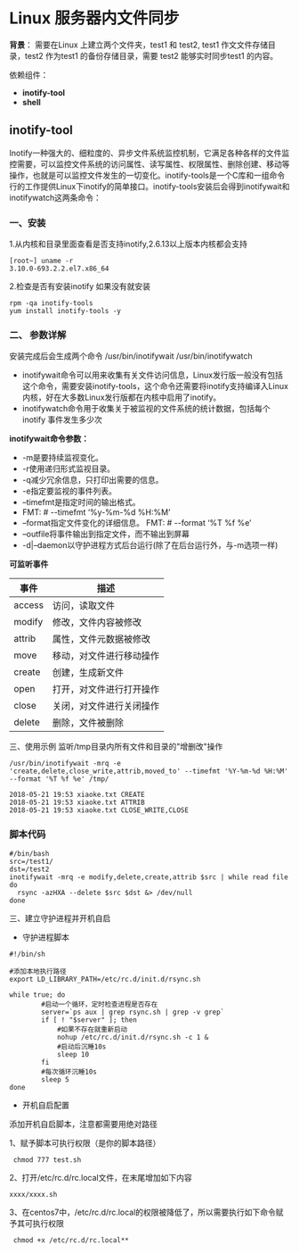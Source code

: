 # Linux 服务器内文件同步

**背景**： 需要在Linux 上建立两个文件夹，test1 和 test2, test1 作文文件存储目录，test2 作为test1 的备份存储目录，需要 test2 能够实时同步test1 的内容。

依赖组件：

- **inotify-tool**
- **shell**

## inotify-tool

 Inotify一种强大的、细粒度的、异步文件系统监控机制，它满足各种各样的文件监控需要，可以监控文件系统的访问属性、读写属性、权限属性、删除创建、移动等操作，也就是可以监控文件发生的一切变化。inotify-tools是一个C库和一组命令行的工作提供Linux下inotify的简单接口。inotify-tools安装后会得到inotifywait和inotifywatch这两条命令：

### 一、安装

1.从内核和目录里面查看是否支持inotify,2.6.13以上版本内核都会支持

```
[root~] uname -r
3.10.0-693.2.2.el7.x86_64
```

2.检查是否有安装inotify 如果没有就安装

```
rpm -qa inotify-tools
yum install inotify-tools -y
```

### 二、 参数详解

安装完成后会生成两个命令 /usr/bin/inotifywait /usr/bin/inotifywatch

- inotifywait命令可以用来收集有关文件访问信息，Linux发行版一般没有包括这个命令，需要安装inotify-tools，这个命令还需要将inotify支持编译入Linux内核，好在大多数Linux发行版都在内核中启用了inotify。
- inotifywatch命令用于收集关于被监视的文件系统的统计数据，包括每个 inotify 事件发生多少次

**inotifywait命令参数：**

- -m是要持续监视变化。
- -r使用递归形式监视目录。
- -q减少冗余信息，只打印出需要的信息。
- -e指定要监视的事件列表。
- –timefmt是指定时间的输出格式。
- FMT: # --timefmt ‘%y-%m-%d %H:%M’
- –format指定文件变化的详细信息。 FMT: # --format ‘%T %f %e’
- –outfile将事件输出到指定文件，而不输出到屏幕
- -d|–daemon以守护进程方式后台运行(除了在后台运行外，与-m选项一样)

**可监听事件**

| 事件   | 描述                     |
| ------ | ------------------------ |
| access | 访问，读取文件           |
| modify | 修改，文件内容被修改     |
| attrib | 属性，文件元数据被修改   |
| move   | 移动，对文件进行移动操作 |
| create | 创建，生成新文件         |
| open   | 打开，对文件进行打开操作 |
| close  | 关闭，对文件进行关闭操作 |
| delete | 删除，文件被删除         |

三、使用示例 监听/tmp目录内所有文件和目录的"增删改"操作

```
/usr/bin/inotifywait -mrq -e 'create,delete,close_write,attrib,moved_to' --timefmt '%Y-%m-%d %H:%M' --format '%T %f %e' /tmp/

2018-05-21 19:53 xiaoke.txt CREATE
2018-05-21 19:53 xiaoke.txt ATTRIB
2018-05-21 19:53 xiaoke.txt CLOSE_WRITE,CLOSE
```

### 脚本代码

```
#/bin/bash
src=/test1/
dst=/test2
inotifywait -mrq -e modify,delete,create,attrib $src | while read file
do
  rsync -azHXA --delete $src $dst &> /dev/null
done
```





三、建立守护进程并开机自启

- 守护进程脚本

```shell
#!/bin/sh

#添加本地执行路径
export LD_LIBRARY_PATH=/etc/rc.d/init.d/rsync.sh

while true; do
        #启动一个循环，定时检查进程是否存在
        server=`ps aux | grep rsync.sh | grep -v grep`
        if [ ! "$server" ]; then
            #如果不存在就重新启动
            nohup /etc/rc.d/init.d/rsync.sh -c 1 &
            #启动后沉睡10s
            sleep 10
        fi
        #每次循环沉睡10s
        sleep 5
done
```



- 开机自启配置

添加开机自启脚本，注意都需要用绝对路径

1、赋予脚本可执行权限（是你的脚本路径）

```shell
 chmod 777 test.sh
```

2、打开/etc/rc.d/rc.local文件，在末尾增加如下内容

```shell
xxxx/xxxx.sh
```

3、在centos7中，/etc/rc.d/rc.local的权限被降低了，所以需要执行如下命令赋予其可执行权限

```shell
 chmod +x /etc/rc.d/rc.local**
```


